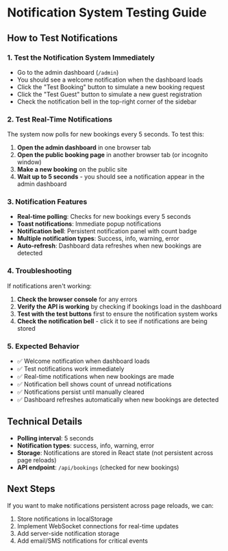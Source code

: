 # Notification System Testing Guide

## How to Test Notifications

### 1. **Test the Notification System Immediately**
- Go to the admin dashboard (`/admin`)
- You should see a welcome notification when the dashboard loads
- Click the "Test Booking" button to simulate a new booking request
- Click the "Test Guest" button to simulate a new guest registration
- Check the notification bell in the top-right corner of the sidebar

### 2. **Test Real-Time Notifications**
The system now polls for new bookings every 5 seconds. To test this:

1. **Open the admin dashboard** in one browser tab
2. **Open the public booking page** in another browser tab (or incognito window)
3. **Make a new booking** on the public site
4. **Wait up to 5 seconds** - you should see a notification appear in the admin dashboard

### 3. **Notification Features**
- **Real-time polling**: Checks for new bookings every 5 seconds
- **Toast notifications**: Immediate popup notifications
- **Notification bell**: Persistent notification panel with count badge
- **Multiple notification types**: Success, info, warning, error
- **Auto-refresh**: Dashboard data refreshes when new bookings are detected

### 4. **Troubleshooting**
If notifications aren't working:

1. **Check the browser console** for any errors
2. **Verify the API is working** by checking if bookings load in the dashboard
3. **Test with the test buttons** first to ensure the notification system works
4. **Check the notification bell** - click it to see if notifications are being stored

### 5. **Expected Behavior**
- ✅ Welcome notification when dashboard loads
- ✅ Test notifications work immediately
- ✅ Real-time notifications when new bookings are made
- ✅ Notification bell shows count of unread notifications
- ✅ Notifications persist until manually cleared
- ✅ Dashboard refreshes automatically when new bookings are detected

## Technical Details

- **Polling interval**: 5 seconds
- **Notification types**: success, info, warning, error
- **Storage**: Notifications are stored in React state (not persistent across page reloads)
- **API endpoint**: `/api/bookings` (checked for new bookings)

## Next Steps

If you want to make notifications persistent across page reloads, we can:
1. Store notifications in localStorage
2. Implement WebSocket connections for real-time updates
3. Add server-side notification storage
4. Add email/SMS notifications for critical events
